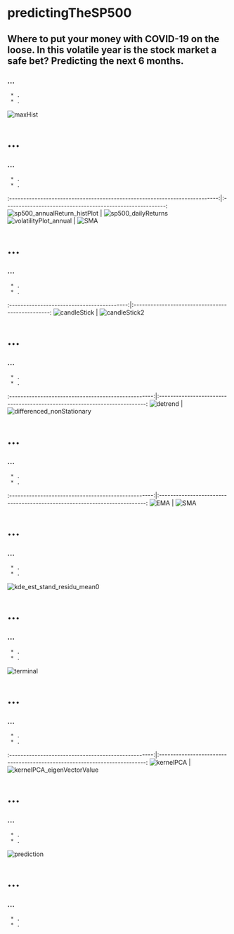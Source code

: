 # predictingTheSP500

## Where to put your money with COVID-19 on the loose. In this volatile year is the stock market a safe bet? Predicting the next 6 months.
### ...
     * .
     * .

![maxHist](src/images/SP500_MAX_HISTORY_TS.png)


# ...
### ...
     * .
     * .                                                                                       
:--------------------------------------------------------------------------:|:---------------------------------------------------------:
![sp500_annualReturn_histPlot](src/images/sp500_annualReturn_histPlot.png)  |  ![sp500_dailyReturns](src/images/sp500_dailyReturns.png)
![volatilityPlot_annual](src/images/volatilityPlot_annual.png)              |  ![SMA](src/images/SMA.png)


# ...
### ...
     * .
     * .
:------------------------------------------:|:------------------------------------------------:
![candleStick](src/images/candleStick.png)  |  ![candleStick2](src/images/candleStick2.png)    

# ...
### ...
     * .
     * .
:---------------------------------------------------:|:-------------------------------------------------------------------------:
![detrend](src/images/detrend.png)                   |  ![differenced_nonStationary](src/images/differenced_nonStationary.png)


# ...
### ...
     * .
     * .
:---------------------------------------------------:|:-------------------------------------------------------------------------:
![EMA](src/images/EMA.png)                           |  ![SMA](src/images/SMA.png)

# ...
### ...
     * .
     * .
![kde_est_stand_residu_mean0](src/images/kde_est_stand_residu_mean0.png) 

# ...
### ...
     * .
     * .
![terminal](src/images/terminal.png) 

# ...
### ...
     * .
     * .
:---------------------------------------------------:|:-------------------------------------------------------------------------:
![kernelPCA](src/images/kernelPCA.png)               |  ![kernelPCA_eigenVectorValue](src/images/kernelPCA_eigenVectorValue.png)

# ...
### ...
     * .
     * .
![prediction](src/images/prediction.png)   

# ...
### ...
     * .
     * .
